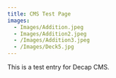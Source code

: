 ```yaml
---
title: CMS Test Page
images:
  - Images/Addition.jpeg
  - Images/Addition2.jpeg
  - /Images/Addition3.jpeg
  - /Images/Deck5.jpg
---
```


This is a test entry for Decap CMS.


